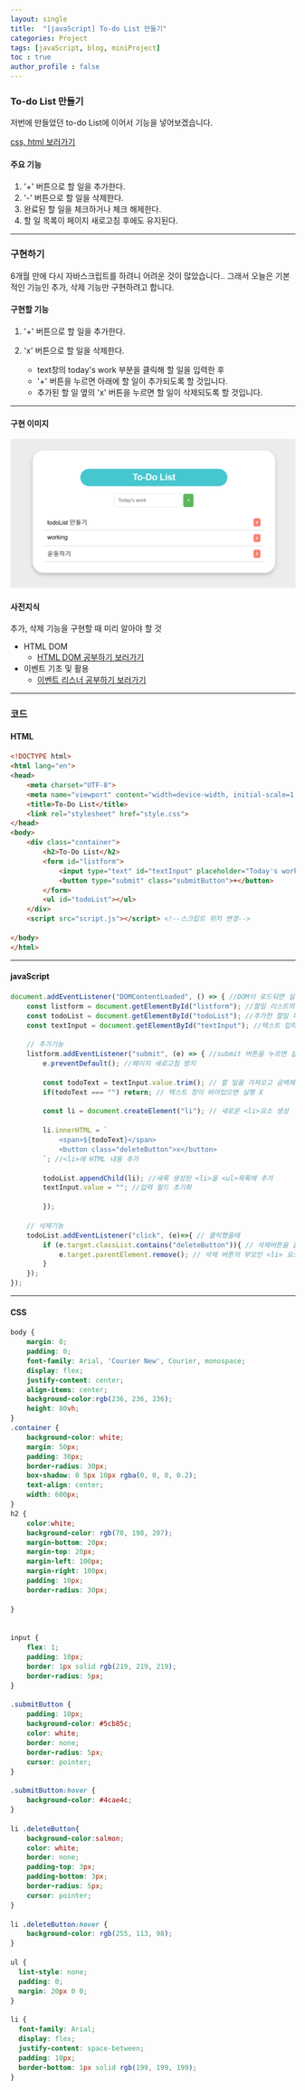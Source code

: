 ```yaml
---
layout: single
title:  "[javaScript] To-do List 만들기"
categories: Project
tags: [javaScript, blog, miniProject] 
toc : true
author_profile : false 
---
```


### To-do List 만들기

저번에 만들었던 to-do List에 이어서 기능을 넣어보겠습니다.

[css, html 보러가기](https://hidokim.github.io/project/to_do_list_first/)

#### 주요 기능
1. '+' 버튼으로 할 일을 추가한다.
2. '-' 버튼으로 할 일을 삭제한다.
3. 완료된 할 일을 체크하거나 체크 해제한다.
4. 할 일 목록이 페이지 새로고침 후에도 유지된다.

***

### 구현하기

6개월 만에 다시 자바스크립트를 하려니 어려운 것이 많았습니다..
그래서 오늘은 기본적인 기능인 추가, 삭제 기능만 구현하려고 합니다.

#### 구현할 기능
1. '+' 버튼으로 할 일을 추가한다.
2. 'x' 버튼으로 할 일을 삭제한다.

    - text창의 today's work 부분을 클릭해 할 일을 입력한 후
    - '+' 버튼을 누르면 아래에 할 일이 추가되도록 할 것입니다.
    - 추가된 할 일 옆의 'x' 버튼을 누르면 할 일이 삭제되도록 할 것입니다.

*** 

#### 구현 이미지

![todolist2](/assets/images/todoList2.png)


#### 사전지식

추가, 삭제 기능을 구현할 때 미리 알아야 할 것
- HTML DOM 
    - [HTML DOM 공부하기 보러가기](/study/study_html_DOM/)
- 이벤트 기초 및 활용
    - [이벤트 리스너 공부하기 보러가기](/study/study_eventListener/)


***
### 코드


#### HTML
```html
<!DOCTYPE html>
<html lang="en">
<head>
    <meta charset="UTF-8">
    <meta name="viewport" content="width=device-width, initial-scale=1.0">
    <title>To-Do List</title>
    <link rel="stylesheet" href="style.css">
</head>
<body>
    <div class="container">
        <h2>To-Do List</h2>
        <form id="listform">
            <input type="text" id="textInput" placeholder="Today's work">
            <button type="submit" class="submitButton">+</button>
        </form>
        <ul id="todoList"></ul>
    </div>
    <script src="script.js"></script> <!--스크립트 위치 변경-->

</body>
</html>
```
***
#### javaScript
```js
document.addEventListener("DOMContentLoaded", () => { //DOM이 로드되면 실행
    const listform = document.getElementById("listform"); //할일 리스트의 <from> 요소를 저장하는 변수 
    const todoList = document.getElementById("todoList"); //추가한 할일 목록 요소 <ul>이 저장되는 변수
    const textInput = document.getElementById("textInput"); //텍스트 입력하는 요소 <input>이 저장되는 변수
    
    // 추가기능
    listform.addEventListener("submit", (e) => { //submit 버튼을 누르면 실행
        e.preventDefault(); //페이지 새로고침 방지

        const todoText = textInput.value.trim(); // 할 일을 가져오고 공백제거
        if(todoText === "") return; // 텍스트 창이 비어있으면 실행 X

        const li = document.createElement("li"); // 새로운 <li>요소 생성

        li.innerHTML = `
            <span>${todoText}</span>
            <button class="deleteButton">x</button>
        `; //<li>에 HTML 내용 추가

        todoList.appendChild(li); //새록 생성된 <li>을 <ul>목록에 추가
        textInput.value = ""; //입력 필드 초기화

        });

    // 삭제기능
    todoList.addEventListener("click", (e)=>{ // 클릭했을때
        if (e.target.classList.contains("deleteButton")){ // 삭제버튼을 클릭했다면
            e.target.parentElement.remove(); // 삭제 버튼의 부모인 <li> 요소를 삭제
        }
    });
});

```

***
#### CSS
```css
body {
    margin: 0;
    padding: 0;
    font-family: Arial, 'Courier New', Courier, monospace;
    display: flex;
    justify-content: center;
    align-items: center;
    background-color:rgb(236, 236, 236);
    height: 80vh;
}
.container { 
    background-color: white;
    margin: 50px;
    padding: 30px;
    border-radius: 30px;
    box-shadow: 0 5px 10px rgba(0, 0, 0, 0.2);
    text-align: center;
    width: 600px;
}
h2 { 
    color:white;
    background-color: rgb(70, 198, 207);
    margin-bottom: 20px;
    margin-top: 20px;
    margin-left: 100px;
    margin-right: 100px;
    padding: 10px;
    border-radius: 30px;

}


input {
    flex: 1;
    padding: 10px;
    border: 1px solid rgb(219, 219, 219);
    border-radius: 5px;
}

.submitButton {
    padding: 10px;
    background-color: #5cb85c;
    color: white;
    border: none;
    border-radius: 5px;
    cursor: pointer;
}

.submitButton:hover {
    background-color: #4cae4c;
}

li .deleteButton{ 
    background-color:salmon;
    color: white;
    border: none;
    padding-top: 3px;
    padding-bottom: 3px;
    border-radius: 5px;
    cursor: pointer;
}

li .deleteButton:hover {
    background-color: rgb(255, 113, 98);
}

ul {
  list-style: none;
  padding: 0;
  margin: 20px 0 0;
}

li {
  font-family: Arial;
  display: flex;
  justify-content: space-between;
  padding: 10px;
  border-bottom: 1px solid rgb(199, 199, 199);
}

```
